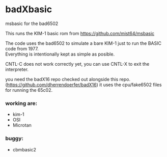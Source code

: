 # badXbasic
msbasic for the bad6502

This runs the KIM-1 basic rom from https://github.com/mist64/msbasic  
  
The code uses the bad6502 to simulate a bare KIM-1 just to run the BASIC code from 1977.  
Everything is intentionally kept as simple as posible.  

CNTL-C does not work correctly yet, you can use CNTL-X to exit the interpreter.  

you need the badX16 repo checked out alongside this repo. (https://github.com/dherrendoerfer/badX16)
it uses the cpu/fake6502 files for running the 65c02.

### working are:
 - kim-1
 - OSI
 - Microtan

### buggy:
  - cbmbasic2
